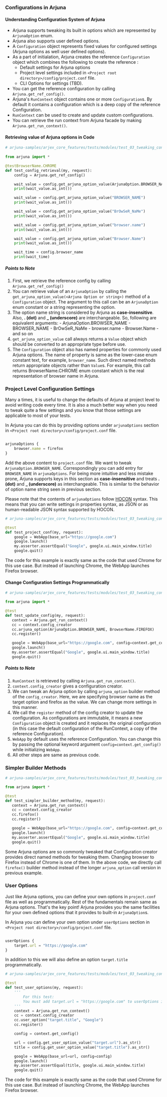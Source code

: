 ### Configurations in Arjuna

#### Understanding Configuration System of Arjuna
- Arjuna supports tweaking its built in options which are represented by `ArjunaOption` enum. 
- Arjuna also supports user defined options.
- A `Configuration` object represents fixed values for configured settings (Arjuna options as well user defined options).
- As a part of initialation, Arjuna creates the reference `Configuration` object which combines the following to create the reference :
    - Default settings for Arjuna options
    - Project level settings included in `<Project root directory>/config/project.conf` file.
    - CLI Options for settings (TBD).
- You can get the reference configuration by calling `Arjuna.get_ref_config()`.
- Arjuna's `RunContext` object contains one or more `Configuration`s. By default it contains a configuration which is a deep copy of the reference Configuration.
- `RunContext` can be used to create and update custom configurations.
- You can retrieve the run context from Arjuna facade by making `Arjuna.get_run_context()`.

#### Retrieving value of Arjuna options in Code

```python
# arjuna-samples/arjex_core_features/tests/modules/test_03_tweaking_config.py
 
from arjuna import *

@testBrowserName.CHROME
def test_config_retrieval(my, request):
    config = Arjuna.get_ref_config()

    wait_value = config.get_arjuna_option_value(ArjunaOption.BROWSER_NAME)
    print(wait_value.as_int())

    wait_value = config.get_arjuna_option_value("BROWSER_NAME")
    print(wait_value.as_int())

    wait_value = config.get_arjuna_option_value("BrOwSeR_NaMe")
    print(wait_value.as_int())

    wait_value = config.get_arjuna_option_value("browser.name")
    print(wait_value.as_int())

    wait_value = config.get_arjuna_option_value("Browser.Name")
    print(wait_value.as_int())

    wait_time = config.browser_name
    print(wait_time)
 ```

##### Points to Note
1. First, we retrieve the reference config by calling `Arjuna.get_ref_config()`
2. You can retrieve value of an `ArjunaOption` by calling the `get_arjuna_option_value(<Arjuna Option or string>)` method of a `Configuration` object. The argument to this call can be an `ArjunaOption` enum constant or a string representing the option. 
3. The option name string is considered by Arjuna as **case-insensitive**. Also, **. (dot)** and **_ (underscore)** are interchangeable. So, following are equivalent arguments:
        - ArjunaOption.BROWSER_NAME
        - BROWSER_NAME
        - BrOwSeR_NaMe
        - browser.name
        - Browser.Name
        - and so on
4. `get_arjuna_option_value` call always returns a `Value` object which should be converted to an appropriate type before use.
5. The `Configuration` object also has named properties for commonly used Arjuna options. The name of property is same as the lower-case enum constant text, for example, `browser_name`. Such direct named methods return appropriate objects rather than `Value`s. For example, this call returns BrowserName.CHROME enum constant which is the real representation of browser name in Arjuna.

### Project Level Configuration Settings

Many a times, it is useful to change the defaults of Arjuna at project level to avoid writing code every time. It is also a much better way when you need to tweak quite a few settings and you know that those settings are applicable to most of your tests.

In Arjuna you can do this by providing options under `arjunaOptions` section in `<Project root directory>/config/project.conf` file.

```javascript

arjunaOptions {
    browser.name = firefox
}
```

Add the above content to `project.conf` file. We want to tweak `ArjunaOption.BROWSER_NAME`. Correspondingly you can add entry for `BROWSER_NAME` in `arjunaOptions`. For being more intuitive and less mistake prone, Arjuna supports keys in this section as **case-insensitive** and treats **. (dot)** and **_ (underscore)** as interchangeable. This is similar to the behavior of option name string seen in previous section.

Please note that the contents of `arjunaOptions` follow [HOCON](https://github.com/lightbend/config/blob/master/HOCON.md) syntax. This means that you can write settings in properties syntax, as JSON or as human-readable JSON syntax supported by HOCON.

```python
# arjuna-samples/arjex_core_features/tests/modules/test_03_tweaking_config.py

@test
def test_project_conf(my, request):
    google = WebApp(base_url="https://google.com")
    google.launch()
    my.asserter.assertEqual("Google", google.ui.main_window.title)
    google.quit()

```

The code for this example is exactly same as the code that used Chrome for this use case. But instead of launching Chrome, the WebApp launches Firefox browser.

#### Change Configuration Settings Programmatically
  
 ```python
 # arjuna-samples/arjex_core_features/tests/modules/test_03_tweaking_config.py
 
 from arjuna import *
 
 @test
def test_update_config(my, request):
    context = Arjuna.get_run_context()
    cc = context.config_creator
    cc.arjuna_option(ArjunaOption.BROWSER_NAME, BrowserName.FIREFOX)
    cc.register()

    google = WebApp(base_url="https://google.com", config=context.get_config())
    google.launch()
    my.asserter.assertEqual("Google", google.ui.main_window.title)
    google.quit()
 ```
   
##### Points to Note
1. `RunContext` is retrieved by calling `Arjuna.get_run_context()`.
2. `context.config_creator` gives a configuration creator.
3. We can tweak an Arjuna option by calling `arjuna_option` builder method of the `config_creator`. Here, we are specifying browser name as the target option and firefox as the value. We can change more settings in this manner.  
4. We call the `register` method of the config creator to update the configuration. As configurations are immutable, it means a new `Configuration` object is created and it replaces the original configuration (in this case the default configuration of the RunContext, a copy of the reference Configuration).
5. `WebApp` by default uses the reference Configuration. You can change this by passing the optional keyword argument `config=context.get_config()` while initializing `WebApp`.
6. All other steps are same as previous code.

### Simpler Builder Methods
 
 ```python
 # arjuna-samples/arjex_core_features/tests/modules/test_03_tweaking_config.py
 
 from arjuna import *
 
 @test
def test_simpler_builder_method(my, request):
    context = Arjuna.get_run_context()
    cc = context.config_creator
    cc.firefox()
    cc.register()

    google = WebApp(base_url="https://google.com", config=context.get_config())
    google.launch()
    my.asserter.assertEqual("Google", google.ui.main_window.title)
    google.quit()
 ```

Some Arjuna options are so commonly tweaked that Configuration creator provides direct named methods for tweaking them. Changing browser to Firefox instead of Chrome is one of them. In the above code, we directly call `firefox()` builder method instead of the longer `arjuna_option` call version in previous example.


### User Options

Just like Arjuna options, you can define your own options in `project.conf` file as well as programmatically. Rest of the fundamentals remain same as Arjuna options. That's the key point! Arjuna provides you the same facilities for your own defined options that it provides to built-in `ArjunaOption`s.

In Arjuna you can define your own option under `userOptions` section in `<Project root directory>/config/project.conf` file.

```javascript

userOptions {
    target.url = "https://google.com"
}
```

In addition to this we will also define an option `target.title` programmatically.

```python
# arjuna-samples/arjex_core_features/tests/modules/test_03_tweaking_config.py

@test
def test_user_options(my, request):
    '''
        For this test:
        You must add target.url = "https://google.com" to userOptions in project.conf to see the impact.
    '''
    context = Arjuna.get_run_context()
    cc = context.config_creator
    cc.user_option("target.title", "Google")
    cc.register()

    config = context.get_config()

    url = config.get_user_option_value("target.url").as_str()
    title = config.get_user_option_value("target.title").as_str()

    google = WebApp(base_url=url, config=config)
    google.launch()
    my.asserter.assertEqual(title, google.ui.main_window.title)
    google.quit()

```

The code for this example is exactly same as the code that used Chrome for this use case. But instead of launching Chrome, the WebApp launches Firefox browser.
